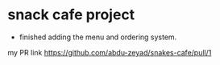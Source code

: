 # snack cafe project

* finished adding the menu and ordering system.

my PR link 
https://github.com/abdu-zeyad/snakes-cafe/pull/1